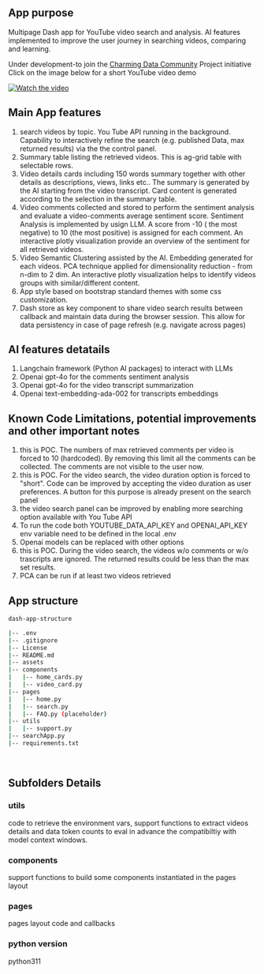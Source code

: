## App purpose
Multipage Dash app for YouTube video search and analysis. AI features implemented to improve the user journey in searching videos, comparing and learning.<br>

Under development-to join the [Charming Data Community](https://charming-data.circle.so/c/ai-python-projects/august-project-ai-sentiment-analysis-of-videos) Project initiative <br>
Click on the image below for a short YouTube video demo

[![Watch the video](https://img.youtube.com/vi/-HaNWeulbOA/0.jpg)](https://youtu.be/-HaNWeulbOA)

## Main App features
1. search videos by topic. You Tube API running in the background. Capability to interactively refine the search (e.g. published Data, max returned results) via the the control panel.
2. Summary table listing the retrieved videos. This is ag-grid table with selectable rows. 
3. Video details cards including 150 words summary together with other details as descriptions, views, links etc.. The summary is generated by the AI starting from the video transcript. Card content is generated according to the selection in the summary table.
4. Video comments collected and stored to perform the sentiment analysis and evaluate a video-comments average sentiment score. Sentiment Analysis is implemented by usign LLM. A score from -10 ( the most negative) to 10 (the most positive) is assigned for each comment. An interactive plotly visualization provide an overview of the sentiment for all retrieved videos.
5. Video Semantic Clustering assisted by the AI. Embedding generated for each videos. PCA technique applied for dimensionality reduction - from n-dim to 2 dim. An interactive plotly visualization helps to identify videos groups with similar/different content. 
6. App style based on bootstrap standard themes with some  css customization.
7. Dash store as key component to share video search results between callback and maintain data during the browser session. This allow for data persistency in case of page refresh (e.g. navigate across pages) <br>

## AI features detatails
1. Langchain framework (Python AI packages) to interact with LLMs
2. Openai gpt-4o for the comments sentiment analysis 
3. Openai gpt-4o for the video transcript summarization
4. Openai text-embedding-ada-002 for transcripts embeddings <br>

## Known Code Limitations, potential improvements and  other important notes
1. this is POC. The numbers of max retrieved comments per video is forced to 10 (hardcoded). By removing this limit all the comments can be collected. The comments are not visible to the user now. 
2. this is POC. For the video search, the video duration option is forced to "short". Code can be improved by accepting the video duration as user preferences. A button for this purpose is already present on the search panel
3. the video search panel can be improved by enabling more searching option available with You Tube API
4. To run the code both YOUTUBE_DATA_API_KEY and  OPENAI_API_KEY env variable need to be defined in the local .env
5. Openai models can be replaced with other options
6. this is POC. During the video search, the videos w/o comments or w/o trascripts are ignored. The returned results could be less than the max set results. 
7. PCA can be run if at least two videos retrieved <br>


## App structure

```bash
dash-app-structure

|-- .env
|-- .gitignore
|-- License
|-- README.md
|-- assets  
|-- components
|   |-- home_cards.py
|   |-- video_card.py
|-- pages
|   |-- home.py
|   |-- search.py
|   |-- FAQ.py (placeholder)
|-- utils
|   |-- support.py
|-- searchApp.py
|-- requirements.txt

```

<br>

## Subfolders Details
### utils
code to retrieve the environment vars, support functions to extract videos details and data token counts to eval in advance the compatibiltiy with model context windows.
### components
support functions to build some components instantiated in the pages layout
### pages
pages layout code and callbacks
### python version
python311
